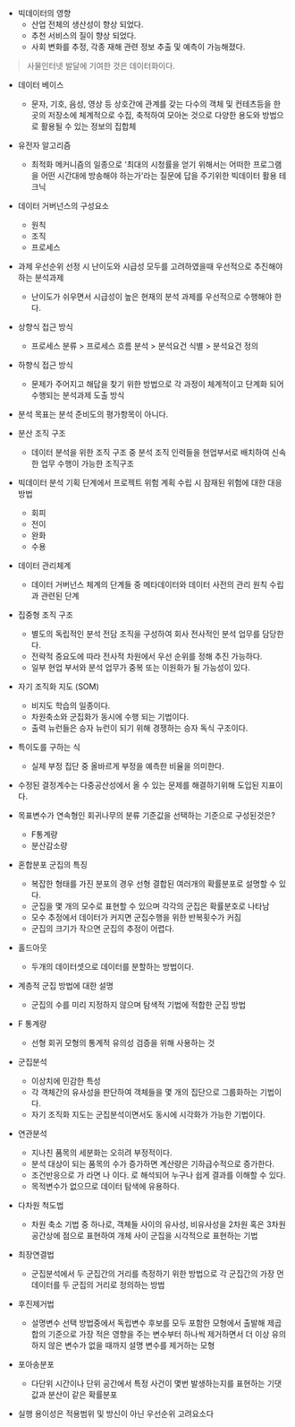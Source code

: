 * 빅데이터의 영향
    * 산업 전체의 생산성이 향상 되었다.
    * 추천 서비스의 질이 향상 되었다.
    * 사회 변화를 추정, 각종 재해 관련 정보 추출 및 예측이 가능해졌다.
> 사물인터넷 발달에 기여한 것은 데이터화이다.

* 데이터 베이스
    * 문자, 기호, 음성, 영상 등 상호간에 관계를 갖는 다수의 객체 및 컨테츠등을 한곳의 저장소에 체계적으로 수집, 축적하여 모아논 것으로 다양한 용도와 방법으로 활용될 수 있는 정보의 집합체

* 유전자 알고리즘
    * 최적화 메커니즘의 일종으로 '최대의 시청률을 얻기 위해서는 어떠한 프로그램을 어떤 시간대에 방송해야 하는가'라는 질문에 답을 주기위한 빅데이터 활용 테크닉

* 데이터 거버넌스의 구성요소
    * 원칙
    * 조직
    * 프로세스

* 과제 우선순위 선정 시 난이도와 시급성 모두를 고려하였을때 우선적으로 추진해야하는 분석과제
    * 난이도가 쉬우면서 시급성이 높은 현재의 분석 과제를 우선적으로 수행해야 한다.

* 상향식 접근 방식
    * 프로세스 분류 > 프로세스 흐름 분석 > 분석요건 식별 > 분석요건 정의

* 하향식 접근 방식
    * 문제가 주어지고 해답을 찾기 위한 방법으로 각 과정이 체계적이고 단계화 되어 수행되는 분석과제 도출 방식

* 분석 목표는 분석 준비도의 평가항목이 아니다.

* 분산 조직 구조
    * 데이터 분석을 위한 조직 구조 중 분석 조직 인력들을 현업부서로 배치하여 신속한 업무 수행이 가능한 조직구조

* 빅데이터 분석 기획 단계에서 프로젝트 위험 계획 수립 시 잠재된 위험에 대한 대응 방법
    * 회피
    * 전이
    * 완화
    * 수용

* 데이터 관리체계
    * 데이터 거버넌스 체계의 단계들 중 메타데이터와 데이터 사전의 관리 원칙 수립과 관련된 단계

* 집중형 조직 구조
    * 별도의 독립적인 분석 전담 조직을 구성하여 회사 전사적인 분석 업무를 담당한다.
    * 전략적 중요도에 따라 전사적 차원에서 우선 순위를 정해 추진 가능하다.
    * 일부 현업 부서와 분석 업무가 중복 또는 이원화가 될 가능성이 있다.

* 자기 조직화 지도 (SOM)
    * 비지도 학습의 일종이다.
    * 차원축소와 군집화가 동시에 수행 되는 기법이다.
    * 출력 뉴런들은 승자 뉴런이 되기 위해 경쟁하는 승자 독식 구조이다.

* 특이도를 구하는 식
    * 실제 부정 집단 중 올바르게 부정을 예측한 비율을 의미한다.

* 수정된 결정계수는 다중공산성에서 올 수 있는 문제를 해결하기위해 도입된 지표이다.

* 목표변수가 연속형인 회귀나무의 분류 기준값을 선택하는 기준으로 구성된것은?
    * F통계량
    * 분산감소량

* 혼합분포 군집의 특징
    * 복잡한 형태를 가진 분포의 경우 선형 결합된 여러개의 확률분포로 설명할 수 있다.
    * 군집을 몇 개의 모수로 표현할 수 있으며 각각의 군집은 확률분호로 나타남
    * 모수 추정에서 데이터가 커지면 군집수행을 위한 반복횟수가 커짐
    * 군집의 크기가 작으면 군집의 추정이 어렵다.

* 홀드아웃
    * 두개의 데이터셋으로 데이터를 분할하는 방법이다.

* 계층적 군집 방법에 대한 설명
    * 군집의 수를 미리 지정하지 않으며 탐색적 기법에 적합한 군집 방법

* F 통계량
    * 선형 회귀 모형의 통계적 유의성 검증을 위해 사용하는 것

* 군집분석
    * 이상치에 민감한 특성
    * 각 객체간의 유사성을 판단하여 객체들을 몇 개의 집단으로 그룹화하는 기법이다.
    * 자기 조직화 지도는 군집분석이면서도 동시에 시각화가 가능한 기법이다.

* 연관분석
    * 지나친 품목의 세분화는 오히려 부정적이다.
    * 분석 대상이 되는 품목의 수가 증가하면 계산량은 기하급수적으로 증가한다.
    * 조건반응으로 가 라면 나 이다. 로 해석되어 누구나 쉽게 결과를 이해할 수 있다.
    * 목적변수가 없으므로 데이터 탐색에 유용하다.

* 다차원 척도법
    * 차원 축소 기법 중 하나로, 객체들 사이의 유사성, 비유사성을 2차원 혹은 3차원 공간상에 점으로 표현하여 개체 사이 군집을 시각적으로 표현하는 기법

* 최장연결법
    * 군집분석에서 두 군집간의 거리를 측정하기 위한 방법으로 각 군집간의 가장 먼 데이터를 두 군집의 거리로 정의하는 방법

* 후진제거법
    * 설명변수 선택 방법중에서 독립변수 후보를 모두 포함한 모형에서 출발해 제곱합의 기준으로 가장 적은 영향을 주는 변수부터 하나씩 제거하면서 더 이상 유의하지 않은 변수가 없을 때까지 설명 변수를 제거하는 모형

* 포아송분포
    * 다단위 시간이나 단위 공간에서 특정 사건이 몇번 발생하는지를 표현하는 기댓값과 분산이 같은 확률분포

* 실행 용이성은 적용범위 및 방신이 아닌 우선순위 고려요소다